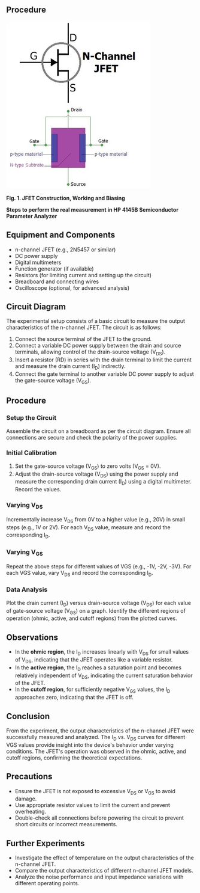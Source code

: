 ## Procedure

<img src="images/peq.jpg"  />
  
**Fig. 1. JFET Construction, Working and Biasing**

  

**Steps to perform the real measurement in HP 4145B Semiconductor Parameter Analyzer**  

Equipment and Components
------------------------

*   n-channel JFET (e.g., 2N5457 or similar)
*   DC power supply
*   Digital multimeters
*   Function generator (if available)
*   Resistors (for limiting current and setting up the circuit)
*   Breadboard and connecting wires
*   Oscilloscope (optional, for advanced analysis)

Circuit Diagram
---------------

The experimental setup consists of a basic circuit to measure the output characteristics of the n-channel JFET. The circuit is as follows:

1.  Connect the source terminal of the JFET to the ground.
2.  Connect a variable DC power supply between the drain and source terminals, allowing control of the drain-source voltage (V<sub>DS</sub>).
3.  Insert a resistor (RD) in series with the drain terminal to limit the current and measure the drain current (I<sub>D</sub>) indirectly.
4.  Connect the gate terminal to another variable DC power supply to adjust the gate-source voltage (V<sub>GS</sub>).

Procedure
---------

### Setup the Circuit

Assemble the circuit on a breadboard as per the circuit diagram. Ensure all connections are secure and check the polarity of the power supplies.

### Initial Calibration

1.  Set the gate-source voltage (V<sub>GS</sub>) to zero volts (V<sub>GS</sub> = 0V).
2.  Adjust the drain-source voltage (V<sub>DS</sub>) using the power supply and measure the corresponding drain current (I<sub>D</sub>) using a digital multimeter. Record the values.

### Varying V<sub>DS</sub>

Incrementally increase V<sub>DS</sub> from 0V to a higher value (e.g., 20V) in small steps (e.g., 1V or 2V). For each V<sub>DS</sub> value, measure and record the corresponding I<sub>D</sub>.

### Varying V<sub>GS</sub>

Repeat the above steps for different values of VGS (e.g., -1V, -2V, -3V). For each VGS value, vary V<sub>DS</sub> and record the corresponding I<sub>D</sub>.

### Data Analysis

Plot the drain current (I<sub>D</sub>) versus drain-source voltage (V<sub>DS</sub>) for each value of gate-source voltage (V<sub>GS</sub>) on a graph. Identify the different regions of operation (ohmic, active, and cutoff regions) from the plotted curves.

Observations
------------

*   In the **ohmic region**, the I<sub>D</sub> increases linearly with V<sub>DS</sub> for small values of V<sub>DS</sub>, indicating that the JFET operates like a variable resistor.
*   In the **active region**, the I<sub>D</sub> reaches a saturation point and becomes relatively independent of V<sub>DS</sub>, indicating the current saturation behavior of the JFET.
*   In the **cutoff region**, for sufficiently negative V<sub>GS</sub> values, the I<sub>D</sub> approaches zero, indicating that the JFET is off.

Conclusion
----------

From the experiment, the output characteristics of the n-channel JFET were successfully measured and analyzed. The I<sub>D</sub> vs. V<sub>DS</sub> curves for different VGS values provide insight into the device's behavior under varying conditions. The JFET's operation was observed in the ohmic, active, and cutoff regions, confirming the theoretical expectations.

Precautions
-----------

*   Ensure the JFET is not exposed to excessive V<sub>DS</sub> or V<sub>GS</sub> to avoid damage.
*   Use appropriate resistor values to limit the current and prevent overheating.
*   Double-check all connections before powering the circuit to prevent short circuits or incorrect measurements.

Further Experiments
-------------------

*   Investigate the effect of temperature on the output characteristics of the n-channel JFET.
*   Compare the output characteristics of different n-channel JFET models.
*   Analyze the noise performance and input impedance variations with different operating points.
